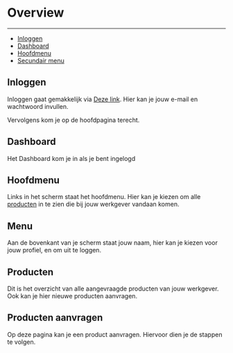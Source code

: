 # Overview

---

- [Inloggen](#inloggen)
- [Dashboard](#dashboard-1)
- [Hoofdmenu](#dashboard-2)
- [Secundair menu](#dashboard-3)

<a name="inloggen"></a>
## Inloggen

Inloggen gaat gemakkelijk via [Deze link](/login). Hier kan je jouw e-mail en wachtwoord invullen.

Vervolgens kom je op de hoofdpagina terecht.



<a name="dashboard-1"></a>
## Dashboard

Het Dashboard kom je in als je bent ingelogd

<a name="dashboard-2"></a>
## Hoofdmenu

Links in het scherm staat het hoofdmenu. Hier kan je kiezen om alle [producten](#producten-overzicht) in te zien die bij jouw werkgever vandaan komen.

<a name="dashboard-3"></a>
## Menu

Aan de bovenkant van je scherm staat jouw naam, hier kan je kiezen voor jouw profiel, en om uit te loggen.

<a name="producten-overzicht"></a>
## Producten

Dit is het overzicht van alle aangevraagde producten van jouw werkgever. Ook kan je hier nieuwe producten aanvragen.

<a name="product-aanvragen"></a>
## Producten aanvragen

Op deze pagina kan je een product aanvragen. Hiervoor dien je de stappen te volgen.
